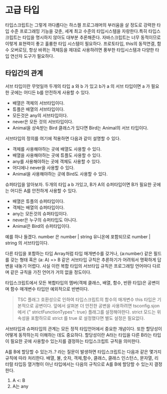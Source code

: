 # 고급 타입

타입스크립트는 그렇게 까다롭다는 하스켈 프로그래머의 부러움을 살 정도로 강력한 타입 수준 프로그래밍 기능을 갖춘, 세계 최고 수준의 타입시스템을 자랑한다.특히 타입스크립트는 타입을 명시하지 않아도 대부분 추론해준다.
자바스크립트는 너무 동적이므로 이렇게 표현력이 좋고 훌륭한 타입 시스템이 필요하다. 프로토타입, this의 동적연결, 함수 오버로딩, 항상 바뀌는 객체등을 제대로 사용하려면 풍부한 타입시스템과 다양한 타입 연산자 도구가 필요하다.

## 타입간의 관계

서브 타입이란 무엇일까 두개의 타입 a 와 b 가 있고 b가 a 의 서브 타입이면 a 가 필요한 곳에는 어디든 b를 안전하게 사용할 수 있다.

- 배열은 객체의 서브타입이다.
- 튜플은 배열의 서브타입이다.
- 모든것은 any의 서브타입이다.
- never은 모든 것의 서브타입이다.
- Animal을 상속받는 Bird 클래스가 있다면 Bird는 Animal의 서브 타입이다.

서브타입의 정의를 여기에 적용하면 다음과 같이 설명할 수 있다.

- 객체를 사용해야하는 곳에 배열도 사용할 수 있다.
- 배열을 사용해야하는 곳에 튜플도 사용할 수 있다.
- any를 사용해야하는 곳에 객체도 사용할 수 있다.
- 어디에나 never을 사용할 수 있다.
- Animal을 사용해야하는 곳에 Bird도 사용할 수 있다.

슈퍼타입을 알아보자. 두개의 타입 a b 가있고, B가 A의 슈퍼타입이면 B가 필요한 곳에는 어디든 A를 안전하게 사용할 수 있다.

- 배열은 튜플의 슈퍼타입이다.
- 객체는 배열의 슈퍼타입이다.
- any는 모든것의 슈퍼타입이다.
- never은 누구의 슈퍼타입도 아니다.
- Animal은 Bird의 슈퍼타입이다.

예를 하나 들겠다. number 은 number | string 유니온에 포함되므로 number | string 의 서브타입이다.

다른 타입을 포함하는 타입 Array<A>처럼 타입 매개변수를 갖거나, {a:number} 같은 필드를 갖는 형태 혹은 (a: A) => B 같은 서브타입 규칙은 추론하기가 어려워서 명확하게 답변을 내놓기 어렵다. 사실 이런 복합 타입의 서브타입 규칙은 프로그래밍 언어마다 다르며 같은 규칙을 가진 언어가 거의 없을 정도이다.

타입스크립트에서 모든 복합타입의 멤버(객체 클래스, 배열, 함수, 반환 타입)은 공변이며 함수 매개변수 타입만 예외적으로 반변이다.

> TSC 플래그 호환성으로 인하여 타입스크립트의 함수의 매개변수 this 타입은 기본적으로 공변이다. 앞에서 살펴본 더 안전한 공변을 사용하려면 tsconfig.sjon 에서 {" strictFunctionTypes": true} 플래그를 설정해야한다. strict 모드는 위속성을 포함하므로 strict 를 true 로 설정했다면 별도 설정은 필요없다.

서브타입과 슈퍼타입의 관계는 모든 정적 타입언어에서 중요한 개념이다. 또한 할당성이 어떻게 동작하는지 이해하는 데도 중요하다. 할당성이란 A라는 타입을 다른 B라는 타입이 필요한 곳에 사용할수 있는지를 결정하는 타입스크립트 규칙을 의미한다.

A를 B에 할당할 수 있는가..? 라는 질문이 발생하면 타입스크립트는 다음과 같은 몇가지 규칙에 따라 처리한다. 배열, 불, 숫자, 객체,함수, 클래스, 클래스 인스턴스, 문자열, 리터럴 타입등 열거형이 아닌 타입에서는 다음의 규칙으로 A를 B에 할당할 수 있는지 결정한다.

1. A <: B
2. A는 any
